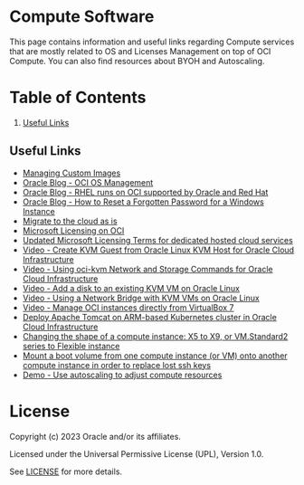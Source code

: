 # Compute Software

This page contains information and useful links regarding Compute services that are mostly related to OS and Licenses Management on top of OCI Compute. You can also find resources about BYOH and Autoscaling.

# Table of Contents

1. [Useful Links](#useful-links)

## Useful Links

- [Managing Custom Images](https://docs.oracle.com/en-us/iaas/Content/Compute/Tasks/managingcustomimages.htm)
- [Oracle Blog - OCI OS Management](https://blogs.oracle.com/cloud-infrastructure/post/os-management-with-oracle-cloud-infrastructure)
- [Oracle Blog - RHEL runs on OCI supported by Oracle and Red Hat](https://blogs.oracle.com/cloud-infrastructure/post/red-hat-enterprise-linux-supported-oci)
- [Oracle Blog - How to Reset a Forgotten Password for a Windows Instance](https://blogs.oracle.com/cloud-infrastructure/post/tutorial-how-to-reset-a-forgotten-password-for-a-windows-instance)
- [Migrate to the cloud as is](https://www.oracle.com/cloud/oci-migration-hub/)
- [Microsoft Licensing on OCI](https://docs.oracle.com/en-us/iaas/Content/Compute/References/microsoftlicensing.htm)
- [Updated Microsoft Licensing Terms for dedicated hosted cloud services](https://www.microsoft.com/en-us/licensing/news/updated-licensing-rights-for-dedicated-cloud)
- [Video - Create KVM Guest from Oracle Linux KVM Host for Oracle Cloud Infrastructure](https://www.youtube.com/watch?v=IiSsC7EqZSE)
- [Video - Using oci-kvm Network and Storage Commands for Oracle Cloud Infrastructure](https://www.youtube.com/watch?v=IiSsC7EqZSE)
- [Video - Add a disk to an existing KVM VM on Oracle Linux](https://www.youtube.com/watch?v=B3h_DWOMwrk&t=16s)
- [Video - Using a Network Bridge with KVM VMs on Oracle Linux](https://www.youtube.com/watch?v=CXBTBxFoSKI&t=120s)
- [Video - Manage OCI instances directly from VirtualBox 7](https://www.youtube.com/watch?v=uFEN4Di-WDE)
- [Deploy Apache Tomcat on ARM-based Kubernetes cluster in Oracle Cloud Infrastructure](https://apexapps.oracle.com/pls/apex/r/dbpm/livelabs/run-workshop?p210_wid=824&p210_wec=&session=15158640819235)
- [Changing the shape of a compute instance: X5 to X9, or VM.Standard2 series to Flexible instance](https://docs.oracle.com/en-us/iaas/Content/Compute/Tasks/resizinginstances.htm#Changing_the_Shape_of_an_Instance)
- [Mount a boot volume from one compute instance (or VM) onto another compute instance in order to replace lost ssh keys](https://gitlab.com/ms76152/system-administration)
- [Demo - Use autoscaling to adjust compute resources](https://docs.oracle.com/en/learn/configure_auto_scaling/index.html#introduction)

# License

Copyright (c) 2023 Oracle and/or its affiliates.

Licensed under the Universal Permissive License (UPL), Version 1.0.

See [LICENSE](https://github.com/oracle-devrel/technology-engineering/blob/folder-structure/LICENSE) for more details.
